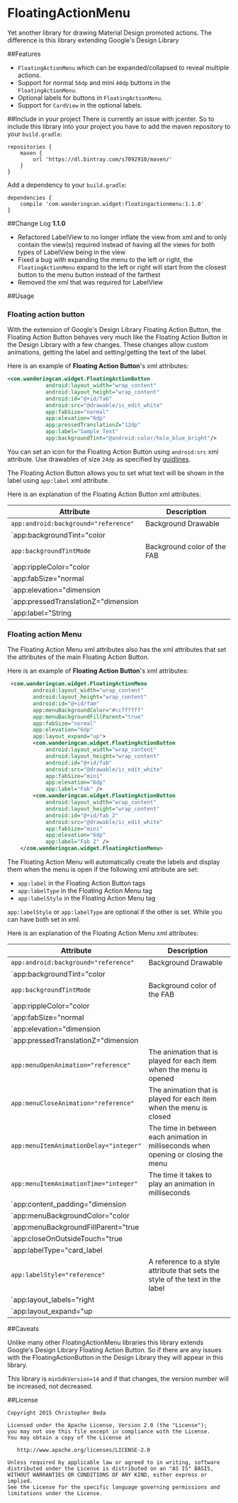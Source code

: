 # FloatingActionMenu

Yet another library for drawing Material Design promoted actions. The difference is this library extending Google's Design Library

##Features

* `FloatingActionMenu` which can be expanded/collapsed to reveal multiple actions.
* Support for normal `56dp` and mini `40dp` buttons in the `FloatingActionMenu`.
* Optional labels for buttons in `FloatingActionMenu`.
* Support for `CardView` in the optional labels.

##Include in your project
There is currently an issue with jcenter. So to include this library into your project you have to add the maven 
repository to your `build.gradle`:
```
repositories {
    maven {
        url 'https://dl.bintray.com/s7092910/maven/'
    }
}
```

Add a dependency to your `build.gradle`:
```
dependencies {
    compile 'com.wanderingcan.widget:floatingactionmenu:1.1.0'
}
```

##Change Log
**1.1.0**
  * Refactored LabelView to no longer inflate the view from xml and to only contain the view(s) required instead of 
  having all the views for both types of LabelView being in the view
  * Fixed a bug with expanding the menu to the left or right, the `FloatingActionMenu` expand to the left or right 
  will start from the closest button to the menu button instead of the farthest
  * Removed the xml that was required for LabelView

##Usage
### Floating action button
With the extension of Google's Design Library Floating Action Button, the Floating Action Button
behaves very much like the Floating Action Button in the Design Library with a few changes. These
changes allow custom animations, getting the label and setting/getting the text of the label.

Here is an example of **Floating Action Button**'s xml attributes:
```XML
<com.wanderingcan.widget.FloatingActionButton
            android:layout_width="wrap_content"
            android:layout_height="wrap_content"
            android:id="@+id/fab"
            android:src="@drawable/ic_edit_white"
            app:fabSize="normal"
            app:elevation="6dp"
            app:pressedTranslationZ="12dp"
            app:label="Sample Text"
            app:backgroundTint="@android:color/holo_blue_bright"/>
```

You can set an icon for the Floating Action Button using `android:src` xml attribute. Use drawables of
size `24dp` as specified by
[guidlines](http://www.google.com/design/spec/components/buttons.html#buttons-floating-action-button).

The Floating Action Button allows you to set what text will be shown in the label using `app:label`
xml attribute.

Here is an explanation of the Floating Action Button xml attributes:

Attribute | Description
------------ | -------------
`app:android:background="reference"`| Background Drawable
`app:backgroundTint="color || reference"`| Background color of the FAB
`app:backgroundTintMode`| Background color of the FAB
`app:rippleColor="color || reference"`| Ripple color for the FAB
`app:fabSize="normal || mini"`| Size for the FAB
`app:elevation="dimension || reference"`| Elevation value for the FAB
`app:pressedTranslationZ="dimension || reference"`| TranslationZ value for the FAB when pressed
`app:label="String || reference"`| Text to be displayed by the Label when the Menu is open

### Floating action Menu
The Floating Action Menu xml attributes also has the xml attributes that set the attributes of the
main Floating Action Button.

Here is an example of **Floating Action Button**'s xml attributes:
```XML
 <com.wanderingcan.widget.FloatingActionMenu
        android:layout_width="wrap_content"
        android:layout_height="wrap_content"
        android:id="@+id/fam"
        app:menuBackgroundColor="#ccffffff"
        app:menuBackgroundFillParent="true"
        app:fabSize="normal"
        app:elevation="6dp"
        app:layout_expand="up">
        <com.wanderingcan.widget.FloatingActionButton
            android:layout_width="wrap_content"
            android:layout_height="wrap_content"
            android:id="@+id/fab"
            android:src="@drawable/ic_edit_white"
            app:fabSize="mini"
            app:elevation="6dp"
            app:label="Fab" />
        <com.wanderingcan.widget.FloatingActionButton
            android:layout_width="wrap_content"
            android:layout_height="wrap_content"
            android:id="@+id/fab_2"
            android:src="@drawable/ic_edit_white"
            app:fabSize="mini"
            app:elevation="6dp"
            app:label="Fab 2" />
    </com.wanderingcan.widget.FloatingActionMenu>
```
The Floating Action Menu will automatically create the labels and display them when the menu is open
if the following xml attribute are set:

 * `app:label` in the Floating Action Button tags
 * `app:labelType` in the Floating Action Menu tag
 * `app:labelStyle` in the Floating Action Menu tag
 
`app:labelStyle` or `app:labelType` are optional if the other is set. While you can have both set in
xml.

Here is an explanation of the Floating Action Menu xml attributes:


Attribute | Description
------------ | -------------
`app:android:background="reference"`| Background Drawable
`app:backgroundTint="color || reference"`| Background color of the FAB
`app:backgroundTintMode`| Background color of the FAB
`app:rippleColor="color || reference"`| Ripple color for the FAB
`app:fabSize="normal || mini"`| Size for the FAB
`app:elevation="dimension || reference"`| Elevation value for the FAB
`app:pressedTranslationZ="dimension || reference"`| TranslationZ value for the FAB when pressed
`app:menuOpenAnimation="reference"`| The animation that is played for each item when the menu is opened
`app:menuCloseAnimation="reference"`| The animation that is played for each item when the menu is closed
`app:menuItemAnimationDelay="integer"`| The time in between each animation in milliseconds when opening or closing the menu
`app:menuItemAnimationTime="integer"`| The time it takes to play an animation in milliseconds
`app:content_padding="dimension || reference"`| The padding of the menu from the edge of the view
`app:menuBackgroundColor="color || reference"`| The color that the background will dim to when the menu is open
`app:menuBackgroundFillParent="true || false"`| Sets if the dim background will match the parent view or only the menu size
`app:closeOnOutsideTouch="true || false"`| Sets if touching outside outside of the menu will close the menu
`app:labelType="card_label || text_label"`| The type of label that will be used. Card_Label uses a textview inside a cardview. While text_label uses a textview
`app:labelStyle="reference"`| A reference to a style attribute that sets the style of the text in the label
`app:layout_labels="right || left"`| The side of the menu that the labels will appear on
`app:layout_expand="up || down || right || left"`| The direction that the menu will open


##Caveats

Unlike many other FloatingActionMenu libraries this library extends Google's Design Library Floating Action Button.
So if there are any issues with the FloatingActionButton in the Design Library they will appear in this library.

This library is `minSdkVersion=14` and if that changes, the version number will be increased, not decreased.

##License


    Copyright 2015 Christopher Beda

    Licensed under the Apache License, Version 2.0 (the "License");
    you may not use this file except in compliance with the License.
    You may obtain a copy of the License at

       http://www.apache.org/licenses/LICENSE-2.0

    Unless required by applicable law or agreed to in writing, software
    distributed under the License is distributed on an "AS IS" BASIS,
    WITHOUT WARRANTIES OR CONDITIONS OF ANY KIND, either express or implied.
    See the License for the specific language governing permissions and
    limitations under the License.
